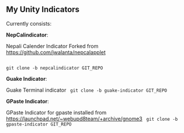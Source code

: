 My Unity Indicators
----

Currently consists:
	
**NepCalindicator**:

Nepali Calender Indicator
Forked from https://github.com/jwalanta/nepcalapplet

<code>
git clone -b nepcalindicator GIT_REPO
</code>

**Guake Indicator**:

Guake Terminal indicator
<code>
git clone -b guake-indicator GIT_REPO
</code>

**GPaste Indicator**:

GPaste Indicator for gpaste installed from https://launchpad.net/~webupd8team/+archive/gnome3
<code>
git clone -b gpaste-indicator GIT_REPO
</code>

